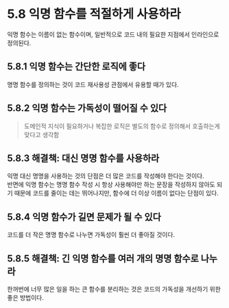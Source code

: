 # 5.8 익명 함수를 적절하게 사용하라

익명 함수는 이름이 없는 함수이며, 일반적으로 코드 내의 필요한 지점에서 인라인으로 정의된다.  

## 5.8.1 익명 함수는 간단한 로직에 좋다

명명 함수를 정의하는 것이 코드 재사용성 관점에서 유용할 때가 있다.  

## 5.8.2 익명 함수는 가독성이 떨어질 수 있다

> 도메인적 지식이 필요하거나 복잡한 로직은 별도의 함수로 정의해서 호출하는게 맞다고 생각함  

## 5.8.3 해결책: 대신 명명 함수를 사용하라

익명 대신 명명을 사용하는 것의 단점은 더 많은 코드를 작성해야 한다는 것이다.  
반면에 익명 함수는 명명 함수 작성 시 항상 사용해야만 하는 문장을 작성하지 않아도 되기 때문에 코드를 줄이는 데는 뛰어나지만, 함수에 더 이상 이름이 없다는 단점이 있다.  

## 5.8.4 익명 함수가 길면 문제가 될 수 있다

코드를 더 작은 명명 함수로 나누면 가독성이 훨씬 더 좋아질 것이다.  

## 5.8.5 해결책: 긴 익명 함수를 여러 개의 명명 함수로 나누라

한꺼번에 너무 많은 일을 하는 큰 함수를 분리하는 것은 코드의 가독성을 개선하기 위한 좋은 방법이다.
